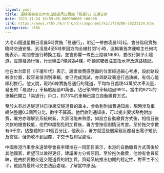 ```yaml
---
layout: post
title: 運輸署籲留意大老山隧道周日實施「易通行」交通安排
date: 2023-11-24 10:59:08.000000000 +08:00
link: https://news.rthk.hk/rthk/ch/component/k2/1729208-20231124.htm
categories: rthk
---
```


大老山隧道星期日凌晨5時實施「易通行」，附近一帶由凌晨1時起，會分階段實施臨時交通安排，到凌晨4至5時來回方向全線封閉1小時，運輸署首席運輸主任何均衡表示，期間會進行轉換工程，並會影響一條巴士路線N680，要改行獅子山隧道。實施易通行後，行車線由7條減為4條，呼籲駕駛者注意指示牌及道路標記。

他在本台節目《千禧年代》表示，設置收費感應器的位置經過細心考慮，設於路段較直位置，較容易偵測到車輛，並已完成測試，亦與路政署進行過演練，有信心能順利推行。他又說，現時6條實施易通行的隧道，平均每日處理43萬架次車流量，發出的「易通行」車輛貼超過81萬張，佔已領牌的車輛超過99%，當中約92%的車輛已開立「易通行」戶口，約73%的車輛已設立自動繳費方式。

至於未有於過隧道14日後繳交隧道費的車主，會收到附加費通知書，現時涉及車輛佔整體0.3個百分比，數字不算高。他們收到通知後，可以提出要求豁免附加費，署方亦理解到系統較新，大家可能未熟悉，如設立自動繳費方式後，相信日後欠款的機會較低，他們申請豁免附加費後，署方會按個別情況考慮。至於拖欠宗數有6千宗，佔整體的0.01個百分比，他表示，署方就這些個案經反覆發出電子短訊及寄信，但仍收不到回覆，才交予裁判官處理。

中國香港汽車會永遠榮譽會長李耀培在一同節目表示，本港的自動繳費方式落後於其他國家，希望可以做得更好，建議署方分析原因。至於拖欠繳費，他說有會員反映，是由於要繳交遲交隧道費的附加費，質疑系統推出初期的穩定性，對車主不公平，他認為最終可交由法庭處理，了解當中原因。
